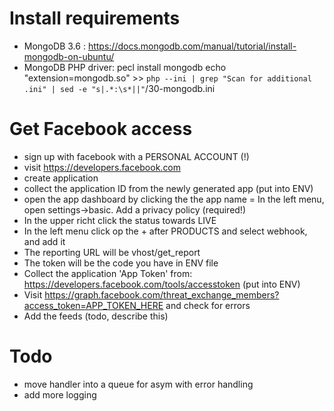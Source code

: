 
# Install requirements
- MongoDB 3.6 : https://docs.mongodb.com/manual/tutorial/install-mongodb-on-ubuntu/
- MongoDB PHP driver: 
  pecl install mongodb
  echo "extension=mongodb.so" >> `php --ini | grep "Scan for additional .ini" | sed -e "s|.*:\s*||"`/30-mongodb.ini

# Get Facebook access
- sign up with facebook with a PERSONAL ACCOUNT (!)
- visit https://developers.facebook.com
- create application
- collect the application ID from the newly generated app (put into ENV)
- open the app dashboard by clicking the the app name
= In the left menu, open settings->basic. Add a privacy policy (required!)
- In the upper richt click the status towards LIVE
- In the left menu click op the + after PRODUCTS and select webhook, and add it
- The reporting URL will be vhost/get_report
- The token will be the code you have in ENV file
- Collect the application 'App Token' from: https://developers.facebook.com/tools/accesstoken (put into ENV)
- Visit https://graph.facebook.com/threat_exchange_members?access_token=APP_TOKEN_HERE and check for errors
- Add the feeds (todo, describe this)

# Todo
- move handler into a queue for asym with error handling
- add more logging
